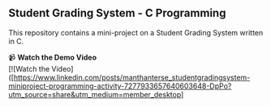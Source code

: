 ## Student Grading System - C Programming  

This repository contains a mini-project on a Student Grading System written in C.

📹 **Watch the Demo Video**  
[![Watch the Video]([https://www.linkedin.com/posts/manthanterse_studentgradingsystem-miniproject-programming-activity-7277933657640603648-DpPo?utm_source=share&utm_medium=member_desktop]
